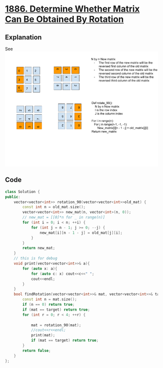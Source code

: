 
# [1886. Determine Whether Matrix Can Be Obtained By Rotation](https://leetcode.com/contest/weekly-contest-244/problems/determine-whether-matrix-can-be-obtained-by-rotation/)

## Explanation
See ![this vis explain](./matrix_rotation.png)

## Code
```cpp
class Solution {
public:
    vector<vector<int>> rotation_90(vector<vector<int>>old_mat) {
        const int n = old_mat.size();
        vector<vector<int>> new_mat(n, vector<int>(n, 0));
        // new_mat = [[0]*n for _ in range(n)]
        for (int i = 0; i < n; ++i) {
            for (int j = n - 1; j >= 0; --j) {
                new_mat[i][n - 1 - j] = old_mat[j][i];
            }
        }
        return new_mat;
    }
    // this is for debug
    void print(vector<vector<int>>& a){
        for (auto x: a){
            for (auto c: x) cout<<c<<" ";
            cout<<endl;
        }
    }
    bool findRotation(vector<vector<int>>& mat, vector<vector<int>>& target) {
        const int n = mat.size();
        if (n == 0) return true;
        if (mat == target) return true;
        for (int r = 0; r < 4; ++r) {
            
            mat = rotation_90(mat);
            //cout<<r<<endl;
            print(mat);
            if (mat == target) return true;
        }
        return false;  
    }
};
```
